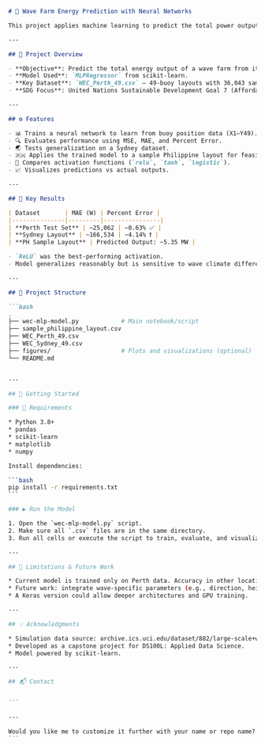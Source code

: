 ````markdown
# 🌊 Wave Farm Energy Prediction with Neural Networks

This project applies machine learning to predict the total power output of wave energy converter (WEC) farms based solely on buoy layout configuration. Using simulation-based datasets from Perth and Sydney, we trained a neural network to model the relationship between spatial layout and energy generation — with implications for real-world coastal planning, including the Philippines.

---

## 📌 Project Overview

- **Objective**: Predict the total energy output of a wave farm from its layout using a neural network.
- **Model Used**: `MLPRegressor` from scikit-learn.
- **Key Dataset**: `WEC_Perth_49.csv` — 49-buoy layouts with 36,043 samples.
- **SDG Focus**: United Nations Sustainable Development Goal 7 (Affordable and Clean Energy).

---

## ⚙️ Features

- 📊 Trains a neural network to learn from buoy position data (X1–Y49).
- 🔍 Evaluates performance using MSE, MAE, and Percent Error.
- 🌏 Tests generalization on a Sydney dataset.
- 🇵🇭 Applies the trained model to a sample Philippine layout for feasibility testing.
- 🔁 Compares activation functions (`relu`, `tanh`, `logistic`).
- 📈 Visualizes predictions vs actual outputs.

---

## 🧠 Key Results

| Dataset       | MAE (W) | Percent Error |
|---------------|---------|----------------|
| **Perth Test Set** | ~25,062 | ~0.63% ✅ |
| **Sydney Layout** | ~166,534 | ~4.14% ❗ |
| **PH Sample Layout** | Predicted Output: ~5.35 MW |

- `ReLU` was the best-performing activation.
- Model generalizes reasonably but is sensitive to wave climate differences.

---

## 📁 Project Structure

```bash
.
├── wec-mlp-model.py            # Main notebook/script
├── sample_philippine_layout.csv
├── WEC_Perth_49.csv
├── WEC_Sydney_49.csv
├── figures/                    # Plots and visualizations (optional)
└── README.md


---

## 🚀 Getting Started

### 🔧 Requirements

* Python 3.8+
* pandas
* scikit-learn
* matplotlib
* numpy

Install dependencies:

```bash
pip install -r requirements.txt
```

### ▶️ Run the Model

1. Open the `wec-mlp-model.py` script.
2. Make sure all `.csv` files are in the same directory.
3. Run all cells or execute the script to train, evaluate, and visualize.

---

## 📌 Limitations & Future Work

* Current model is trained only on Perth data. Accuracy in other locations (like Sydney or PH) may be limited.
* Future work: integrate wave-specific parameters (e.g., direction, height) or retrain with PH-specific datasets.
* A Keras version could allow deeper architectures and GPU training.

---

## 💡 Acknowledgments

* Simulation data source: archive.ics.uci.edu/dataset/882/large-scale+wave+energy+farm
* Developed as a capstone project for DS100L: Applied Data Science.
* Model powered by scikit-learn.

---

## 📬 Contact


```

---

Would you like me to customize it further with your name or repo name? Or generate a `requirements.txt` too?
```
````
